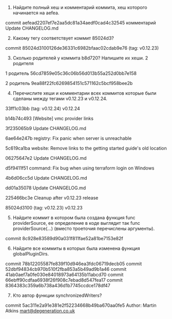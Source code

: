 1. Найдите полный хеш и комментарий коммита, хеш которого начинается на aefea.

commit aefead2207ef7e2aa5dc81a34aedf0cad4c32545 комментарий Update CHANGELOG.md

2. Какому тегу соответствует коммит 85024d3?

commit 85024d3100126de36331c6982bfaac02cdab9e76 (tag: v0.12.23)

3. Сколько родителей у коммита b8d720? Напишите их хеши.
2 родителя

1 родитель 56cd7859e05c36c06b56d013b55a252d0bb7e158

2 родитель 9ea88f22fc6269854151c571162c5bcf958bee2b

4. Перечислите хеши и комментарии всех коммитов которые были сделаны между тегами v0.12.23 и v0.12.24.

33ff1c03bb (tag: v0.12.24) v0.12.24

b14b74c493 [Website] vmc provider links

3f235065b9 Update CHANGELOG.md

6ae64e247b registry: Fix panic when server is unreachable

5c619ca1ba website: Remove links to the getting started guide's old location

06275647e2 Update CHANGELOG.md

d5f9411f51 command: Fix bug when using terraform login on Windows

4b6d06cc5d Update CHANGELOG.md

dd01a35078 Update CHANGELOG.md

225466bc3e Cleanup after v0.12.23 release

85024d3100 (tag: v0.12.23) v0.12.23

5. Найдите коммит в котором была создана функция func providerSource, ее определение в коде выглядит так func providerSource(...) (вместо троеточия перечислены аргументы).

commit 8c928e83589d90a031f811fae52a81be7153e82f

6. Найдите все коммиты в которых была изменена функция globalPluginDirs.

commit 78b12205587fe839f10d946ea3fdc06719decb05
commit 52dbf94834cb970b510f2fba853a5b49ad9b1a46
commit 41ab0aef7a0fe030e84018973a64135b11abcd70
commit 66ebff90cdfaa6938f26f908c7ebad8d547fea17
commit 8364383c359a6b738a436d1b7745ccdce178df47

7. Кто автор функции synchronizedWriters?

commit 5ac311e2a91e381e2f52234668b49ba670aa0fe5
Author: Martin Atkins <mart@degeneration.co.uk>
